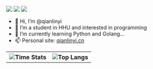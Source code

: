 ![](https://komarev.com/ghpvc/?username=qianlinyi&color=brightgreen)
![](https://img.shields.io/badge/dynamic/json?color=brightgreen&label=stars&query=%24.stars&url=https%3A%2F%2Fapi.github-star-counter.workers.dev%2Fuser%2Fqianlinyi)
![](https://img.shields.io/github/followers/qianlinyi?color=brightgreen)

- 👋 Hi, I’m @qianlinyi
- 👀 I’m a student in HHU and interested in programming
- 🌱 I’m currently learning Python and Golang...
- 📫 Personal site: [qianlinyi.cn](https://qianlinyi.cn/)

<table>
  <tr>
    <th>
      <img alt="Time Stats" src="https://github-readme-stats.vercel.app/api?username=qianlinyi&show_icons=true&theme=transparent&hide_border=true" align="center" /> 
    </th>
        <th>
      <img alt="Top Langs" src="https://github-readme-stats.vercel.app/api/top-langs/?username=qianlinyi&layout=compact&theme=transparent&hide_border=true&hide=html,css,javascript" align="center"/>
    </th>
  </tr>
</table>

<!---
qianlinyi/qianlinyi is a ✨ special ✨ repository because its `README.md` (this file) appears on your GitHub profile.
You can click the Preview link to take a look at your changes.
--->
